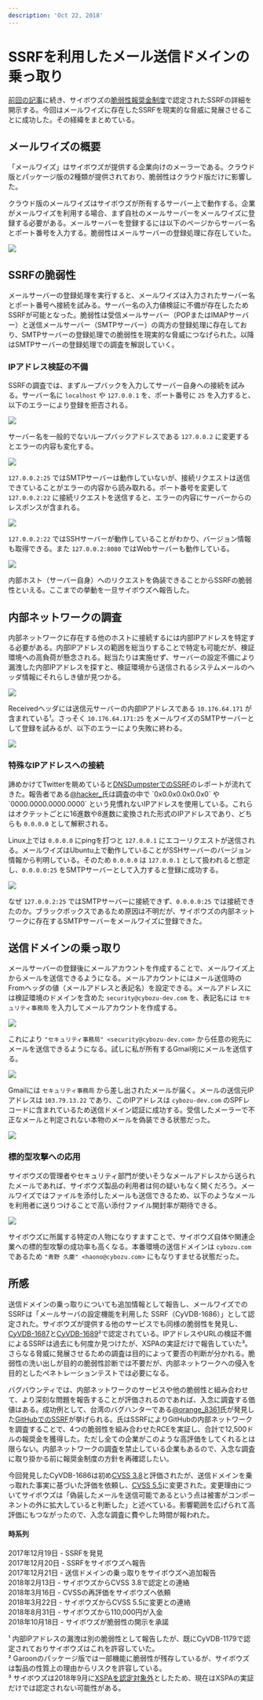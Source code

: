 ```yaml
---
description: 'Oct 22, 2018'
---
```


# SSRFを利用したメール送信ドメインの乗っ取り

[前回の記事](ssrf_in_cybozu.md)に続き、サイボウズの[脆弱性報奨金制度](https://cybozu.co.jp/products/bug-bounty/)で認定されたSSRFの詳細を開示する。今回はメールワイズに存在したSSRFを現実的な脅威に発展させることに成功した。その経緯をまとめている。

## メールワイズの概要

「メールワイズ」はサイボウズが提供する企業向けのメーラーである。クラウド版とパッケージ版の2種類が提供されており、脆弱性はクラウド版だけに影響した。

クラウド版のメールワイズはサイボウズが所有するサーバー上で動作する。企業がメールワイズを利用する場合、まず自社のメールサーバーをメールワイズに登録する必要がある。メールサーバーを登録するには以下のページからサーバー名とポート番号を入力する。脆弱性はメールサーバーの登録処理に存在していた。

![](../.gitbook/assets/mw_server.png)

## SSRFの脆弱性

メールサーバーの登録処理を実行すると、メールワイズは入力されたサーバー名とポート番号へ接続を試みる。サーバー名の入力値検証に不備が存在したためSSRFが可能となった。脆弱性は受信メールサーバー（POPまたはIMAPサーバー）と送信メールサーバー（SMTPサーバー）の両方の登録処理に存在しており、SMTPサーバーの登録処理での脆弱性を現実的な脅威につなげられた。以降はSMTPサーバーの登録処理での調査を解説していく。

### IPアドレス検証の不備

SSRFの調査では、まずループバックを入力してサーバー自身への接続を試みる。サーバー名に `localhost` や `127.0.0.1` を、ポート番号に `25` を入力すると、以下のエラーにより登録を拒否される。

![](../.gitbook/assets/mw_127.0.0.1_25.png)

サーバー名を一般的でないループバックアドレスである `127.0.0.2` に変更するとエラーの内容も変化する。

![](../.gitbook/assets/mw_127.0.0.2_25.png)

`127.0.0.2:25` ではSMTPサーバーは動作していないが、接続リクエストは送信できていることがエラーの内容から読み取れる。ポート番号を変更して `127.0.0.2:22` に接続リクエストを送信すると、エラーの内容にサーバーからのレスポンスが含まれる。

![](../.gitbook/assets/mw_127.0.0.2_22.png)

`127.0.0.2:22` ではSSHサーバーが動作していることがわかり、バージョン情報も取得できる。また `127.0.0.2:8080` ではWebサーバーも動作している。

![](../.gitbook/assets/mw_127.0.0.2_8080.png)

内部ホスト（サーバー自身）へのリクエストを偽装できることからSSRFの脆弱性といえる。ここまでの挙動を一旦サイボウズへ報告した。

## 内部ネットワークの調査

内部ネットワークに存在する他のホストに接続するには内部IPアドレスを特定する必要がある。内部IPアドレスの範囲を総当りすることで特定も可能だが、検証環境への高負荷が懸念される。総当たりは実施せず、サーバーの設定不備により漏洩した内部IPアドレスを探すと、検証環境から送信されるシステムメールのヘッダ情報にそれらしき値が見つかる。

![](../.gitbook/assets/recived_header.png)

Receivedヘッダには送信元サーバーの内部IPアドレスである `10.176.64.171` が含まれている¹。さっそく `10.176.64.171:25` をメールワイズのSMTPサーバーとして登録を試みるが、以下のエラーにより失敗に終わる。

![](../.gitbook/assets/mw_10.176.64.171_25.png)

### 特殊なIPアドレスへの接続

諦めかけてTwitterを眺めていると[DNSDumpsterでのSSRF](https://www.corben.io/hackertarget/)のレポートが流れてきた。報告者である[@hacker\_](https://twitter.com/hacker_)氏は調査の中で `0x0.0x0.0x0.0x0` や `0000.0000.0000.0000` という見慣れないIPアドレスを使用している。これらはオクテットごとに16進数や8進数に変換された形式のIPアドレスであり、どちらも `0.0.0.0` として解釈される。

Linux上では `0.0.0.0` にpingを打つと `127.0.0.1` にエコーリクエストが送信される。メールワイズはUbuntu上で動作していることがSSHサーバーのバージョン情報から判明している。そのため `0.0.0.0` は `127.0.0.1` として扱われると想定し、`0.0.0.0:25` をSMTPサーバーとして入力すると登録に成功する。

![](../.gitbook/assets/mw_0.0.0.0_25.png)

なぜ `127.0.0.2:25` ではSMTPサーバーに接続できず、`0.0.0.0:25` では接続できたのか。ブラックボックスであるため原因は不明だが、サイボウズの内部ネットワークに存在するSMTPサーバーをメールワイズに登録できた。

## 送信ドメインの乗っ取り

メールサーバーの登録後にメールアカウントを作成することで、メールワイズ上からメールを送信できるようになる。メールアカウントにはメール送信時のFromヘッダの値（メールアドレスと表記名）を設定できる。メールアドレスには検証環境のドメインを含めた `security@cybozu-dev.com` を、表記名には `セキュリティ事務局` を入力してメールアカウントを作成する。

![](../.gitbook/assets/mw_account.png)

これにより `"セキュリティ事務局" <security@cybozu-dev.com>` から任意の宛先にメールを送信できるようになる。試しに私が所有するGmail宛にメールを送信する。

![](../.gitbook/assets/mw_send.png)

Gmailには `セキュリティ事務局` から差し出されたメールが届く。メールの送信元IPアドレスは `103.79.13.22` であり、このIPアドレスは `cybozu-dev.com` のSPFレコードに含まれているため送信ドメイン認証に成功する。受信したメーラーで不正なメールと判定されない本物のメールを偽装できる状態だった。

![](../.gitbook/assets/mw_spf.png)

### 標的型攻撃への応用

サイボウズの管理者やセキュリティ部門が使いそうなメールアドレスから送られたメールであれば、サイボウズ製品の利用者は何の疑いもなく開くだろう。メールワイズではファイルを添付したメールも送信できるため、以下のようなメールを利用者に送りつけることで高い添付ファイル開封率が期待できる。

![](../.gitbook/assets/targeted_mail.png)

サイボウズに所属する特定の人物になりすますことで、サイボウズ自体や関連企業への標的型攻撃の成功率も高くなる。本番環境の送信ドメインは `cybozu.com` であるため `"青野 久慶" <haono@cybozu.com>` にもなりすませる状態だった。

## 所感

送信ドメインの乗っ取りについても追加情報として報告し、メールワイズでのSSRFは「メールサーバの設定機能を利用した SSRF（CyVDB-1686）」として認定された。サイボウズが提供する他のサービスでも同様の脆弱性を発見し、[CyVDB-1687](https://kb.cybozu.support/article/33103/)と[CyVDB-1689](https://kb.cybozu.support/article/33779/)²で認定されている。IPアドレスやURLの検証不備によるSSRFは過去にも何度か見つけたが、XSPAの実証だけで報告していた³。さらなる脅威に発展させるための調査は目的によって要否の判断が分かれる。脆弱性の洗い出しが目的の脆弱性診断では不要だが、内部ネットワークへの侵入を目的としたペネトレーションテストでは必要になる。

バグバウンティでは、内部ネットワークのサービスや他の脆弱性と組み合わせて、より深刻な問題を報告することが評価されるのであれば、入念に調査する価値はある。成功例として、台湾のバグハンターである[@orange\_8361](https://twitter.com/orange_8361)氏が発見した[GitHubでのSSRF](http://blog.orange.tw/2017/07/how-i-chained-4-vulnerabilities-on.html)が挙げられる。氏はSSRFによりGitHubの内部ネットワークを調査することで、4つの脆弱性を組み合わせたRCEを実証し、合計で12,500ドルの報奨金を獲得した。ただし全ての企業がこのような高評価をしてくれるとは限らない。内部ネットワークの調査を禁止している企業もあるので、入念な調査に取り掛かる前に報奨金制度の方針を再確認したい。

今回発見したCyVDB-1686は初め[CVSS 3.8](https://www.first.org/cvss/calculator/3.0#CVSS:3.0/AV:N/AC:L/PR:H/UI:N/S:U/C:L/I:L/A:N)と評価されたが、送信ドメインを乗っ取れた事実に基づいた評価を依頼し、[CVSS 5.5](https://www.first.org/cvss/calculator/3.0#CVSS:3.0/AV:N/AC:L/PR:H/UI:N/S:C/C:L/I:L/A:N)に変更された。変更理由についてサイボウズは「偽装したメールを送信可能であるという点は被害がコンポーネントの外に拡大していると判断した」と述べている。影響範囲を広げられて高評価にもつながったので、入念な調査に費やした時間が報われた。

#### 時系列

2017年12月19日 - SSRFを発見  
2017年12月20日 - SSRFをサイボウズへ報告  
2017年12月21日 - 送信ドメインの乗っ取りをサイボウズへ追加報告  
2018年2月13日 - サイボウズからCVSS 3.8で認定との連絡  
2018年3月16日 - CVSSの再評価をサイボウズへ依頼  
2018年3月22日 - サイボウズからCVSS 5.5に変更との連絡  
2018年8月31日 - サイボウズから110,000円が入金  
2018年10月18日 - サイボウズが脆弱性の開示を承諾



¹ 内部IPアドレスの漏洩は別の脆弱性として報告したが、既にCyVDB-1179で認定されておりサイボウズはこれを許容していた。  
² Garoonのパッケージ版では一部機能に脆弱性が残存しているが、サイボウズは製品の性質上の理由からリスクを許容している。  
³ サイボウズは2018年9月に[XSPAを認定対象外](https://github.com/cybozu/bugbounty/blob/master/scope/XSPA.md)としたため、現在はXSPAの実証だけでは認定されない可能性がある。

